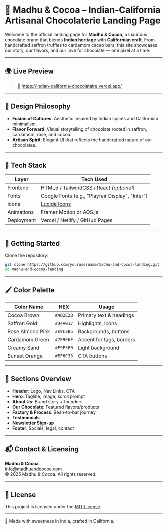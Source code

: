 # 🍫 Madhu & Cocoa – Indian-California Artisanal Chocolaterie Landing Page

Welcome to the official landing page for **Madhu & Cocoa**, a luxurious chocolate brand that blends **Indian heritage** with **Californian craft**. From handcrafted saffron truffles to cardamom cacao bars, this site showcases our story, our flavors, and our love for chocolate — one pixel at a time.

---

## 🌍 Live Preview

> 🔗 https://indian-california-chocolataire.vercel.app/

---

## 🎨 Design Philosophy

- **Fusion of Cultures**: Aesthetic inspired by Indian spices and Californian minimalism.
- **Flavor Forward**: Visual storytelling of chocolate rooted in saffron, cardamom, rose, and cocoa.
- **Artisan Spirit**: Elegant UI that reflects the handcrafted nature of our chocolates.

---

## 🧱 Tech Stack

| Layer        | Tech Used                  |
|--------------|----------------------------|
| Frontend     | HTML5 / TailwindCSS / React *(optional)* |
| Fonts        | Google Fonts (e.g., "Playfair Display", "Inter") |
| Icons        | [Lucide Icons](https://lucide.dev) |
| Animations   | Framer Motion or AOS.js    |
| Deployment   | Vercel / Netlify / GitHub Pages |

---

## 🚀 Getting Started

Clone the repository:

```bash
git clone https://github.com/yourusername/madhu-and-cocoa-landing.git
cd madhu-and-cocoa-landing
```

---

## 🖌️ Color Palette

| Color Name        | HEX       | Usage                        |
|-------------------|-----------|------------------------------|
| Cocoa Brown       | `#4B2E2B` | Primary text & headings      |
| Saffron Gold      | `#D4A017` | Highlights, icons            |
| Rose Almond Pink  | `#E9C3B5` | Backgrounds, buttons         |
| Cardamom Green    | `#7E9E6F` | Accent for tags, borders     |
| Creamy Sand       | `#F9F5F0` | Light background             |
| Sunset Orange     | `#EF6C33` | CTA buttons                  |

---

## 📸 Sections Overview

- **Header**: Logo, Nav Links, CTA
- **Hero**: Tagline, image, scroll prompt
- **About Us**: Brand story + founders
- **Our Chocolate**: Featured flavors/products
- **Factory & Process**: Bean-to-bar journey
- **Testimonials**
- **Newsletter Sign-up**
- **Footer**: Socials, legal, contact

---

## 📬 Contact & Licensing

**Madhu & Cocoa**  
info@madhuandcocoa.com  
© 2025 Madhu & Cocoa. All rights reserved.

---

## 📄 License

This project is licensed under the [MIT License](LICENSE).

---

🧡 Made with sweetness in India, crafted in California.
